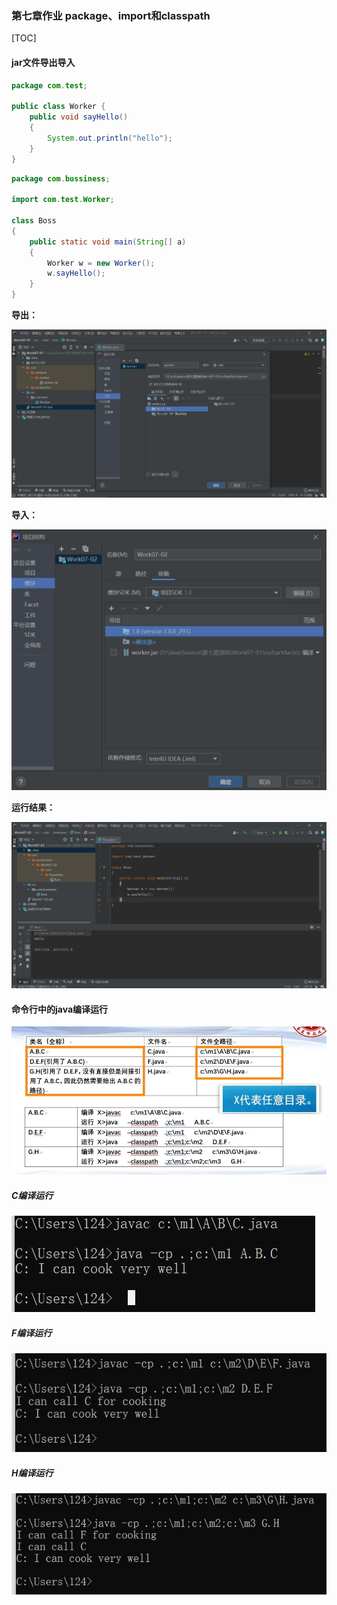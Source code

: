 ### 第七章作业 package、import和classpath

[TOC]

#### jar文件导出导入

```java
package com.test;

public class Worker {
    public void sayHello()
    {
        System.out.println("hello");
    }
}
```

```Java
package com.bussiness;

import com.test.Worker;

class Boss
{
    public static void main(String[] a)
    {
        Worker w = new Worker();
        w.sayHello();
    }
}
```

**导出：**

![](%E7%AC%AC%E4%B8%83%E7%AB%A0%E4%BD%9C%E4%B8%9A%20package%E3%80%81import%E5%92%8Cclasspath.assets/%E5%AF%BC%E5%87%BA.JPG)

**导入：**

![](%E7%AC%AC%E4%B8%83%E7%AB%A0%E4%BD%9C%E4%B8%9A%20package%E3%80%81import%E5%92%8Cclasspath.assets/%E5%AF%BC%E5%85%A5.JPG)

**运行结果：**

![](%E7%AC%AC%E4%B8%83%E7%AB%A0%E4%BD%9C%E4%B8%9A%20package%E3%80%81import%E5%92%8Cclasspath.assets/%E8%BF%90%E8%A1%8C%E7%BB%93%E6%9E%9C.JPG)

#### 命令行中的java编译运行

![](%E7%AC%AC%E4%B8%83%E7%AB%A0%E4%BD%9C%E4%B8%9A%20package%E3%80%81import%E5%92%8Cclasspath.assets/%E4%BD%9C%E4%B8%9A2.JPG)

##### C编译运行

![](%E7%AC%AC%E4%B8%83%E7%AB%A0%E4%BD%9C%E4%B8%9A%20package%E3%80%81import%E5%92%8Cclasspath.assets/%E4%BD%9C%E4%B8%9A2.1.JPG)

##### F编译运行

![](%E7%AC%AC%E4%B8%83%E7%AB%A0%E4%BD%9C%E4%B8%9A%20package%E3%80%81import%E5%92%8Cclasspath.assets/%E4%BD%9C%E4%B8%9A2.2.JPG)

##### H编译运行

![](%E7%AC%AC%E4%B8%83%E7%AB%A0%E4%BD%9C%E4%B8%9A%20package%E3%80%81import%E5%92%8Cclasspath.assets/%E4%BD%9C%E4%B8%9A2.3.JPG)
